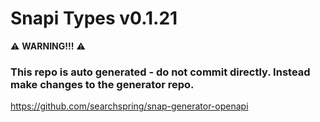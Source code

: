 # Snapi Types v0.1.21

:warning: **WARNING!!!** :warning:
### This repo is auto generated - do not commit directly. Instead make changes to the generator repo.
https://github.com/searchspring/snap-generator-openapi